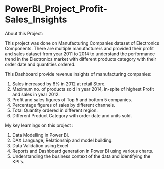 # PowerBI_Project_Profit-Sales_Insights


About this Project: 

This project was done on Manufacturing Companies dataset of Electronics Components. There are multiple manufacturers and provided their profit and sales dataset from year 2011 to 2014 to understand the performance trend in the Electronics market with different products category with their order date and quantities ordered. 



This Dashboard provide revenue insights of manufacturing companies: 

1.  Sales increased by 8% in 2012 at retail Store.
2.  Maximum no. of products sold in year 2014, in-spite of highest Profit and sales in year 2012.
3.  Profit and sales figures of Top 5 and bottom 5 companies.
4.  Percentage figures of sales by different channels.
5.  Total Quantity ordered in different region.
6.  Different Product Category with order date and units sold. 




My key learnings on this project : 

1. Data Modelling in Power BI.
2. DAX Language, Relationship and model building.
3. Data Validation using Excel
4. Reports and Dashboard generation in Power BI using various charts.
5. Understanding the business context of the data and identifying the KPI's. 
